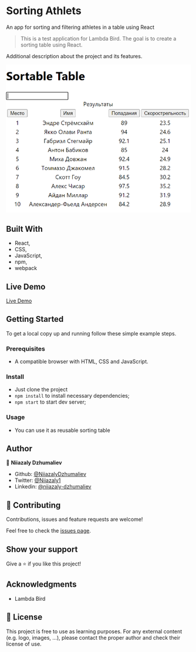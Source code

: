 # Sorting Athlets

An app for sorting and filtering athletes in a table using React

> This is a test application for Lambda Bird. The goal is to create a sorting table using React.

Additional description about the project and its features.

![Table](public/Screenshot_2.png)

## Built With

- React,
- CSS,
- JavaScript,
- npm,
- webpack

## Live Demo

[Live Demo](https://epic-albattani-d126ee.netlify.app/)

## Getting Started

To get a local copy up and running follow these simple example steps.

### Prerequisites

- A compatible browser with HTML, CSS and JavaScript.

### Install

- Just clone the project
- `npm install` to install necessary dependencies;
- `npm start` to start dev server;

### Usage

- You can use it as reusable sorting table

## Author

👤 **Niiazaly Dzhumaliev**

- Github: [@NiiazalyDzhumaliev](https://github.com/NiiazalyDzhumaliev)
- Twitter: [@Niiazaly1](https://twitter.com/Niiazaly1)
- Linkedin: [@niiazaly-dzhumaliev](https://www.linkedin.com/in/niiazaly-dzhumaliev-117707132/)

## 🤝 Contributing

Contributions, issues and feature requests are welcome!

Feel free to check the [issues page](https://github.com/NiiazalyDzhumaliev/sortable-table/issues).

## Show your support

Give a ⭐️ if you like this project!

## Acknowledgments

- Lambda Bird

## 📝 License

This project is free to use as learning purposes. For any external content (e.g. logo, images, ...), please contact the proper author and check their license of use.
